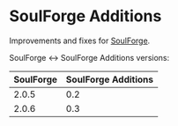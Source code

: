 # SoulForge Additions

Improvements and fixes for [SoulForge](https://modrinth.com/mod/soulforge/).

SoulForge <-> SoulForge Additions versions:

| SoulForge | SoulForge Additions |
|-----------|---------------------|
| 2.0.5     | 0.2                 |
| 2.0.6     | 0.3                 |
